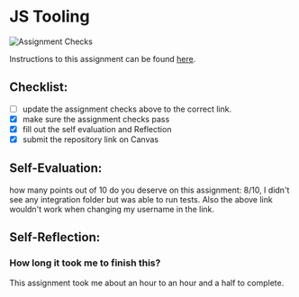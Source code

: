 JS Tooling
===================================
![Assignment Checks](https://github.com/IT3049C-Summer20/3-rock-paper-scissors-emmaed1/workflows/Assignment%20Checks/badge.svg)

Instructions to this assignment can be found [here](https://it3049c.github.io/coursework/labs/tooling/).

## Checklist:
- [ ] update the assignment checks above to the correct link.
- [X] make sure the assignment checks pass
- [X] fill out the self evaluation and Reflection
- [X] submit the repository link on Canvas

## Self-Evaluation: 
how many points out of 10 do you deserve on this assignment: 
8/10, I didn't see any integration folder but was able to run tests. Also the above link wouldn't work when changing my username in the link. 
## Self-Reflection:

### How long it took me to finish this?
This assignment took me about an hour to an hour and a half to complete.